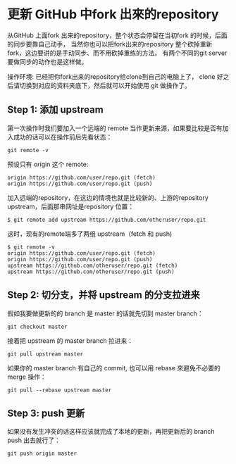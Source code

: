 # 更新 GitHub 中fork 出來的repository

从GitHub 上面fork 出来的repository，整个状态会停留在当初fork 的时候，后面的同步要靠自己动手，
当然你也可以把fork出来的repository 整个砍掉重新fork，这边要讲的是手动同步、而不用砍掉重练的方法。
有两个不同的git server要做同步的动作也是这样做。

操作环境: 已经把你fork出来的repository给clone到自己的电脑上了，
clone 好之后请切换到对应的资料夹底下，然后就可以开始使用 git 做操作了。


## Step 1: 添加 upstream

第一次操作时我们要加入一个远端的 remote 当作更新来源，如果要比较是否有加入成功的话可以在操作前后先看状态：

```
git remote -v
```

预设只有 origin 这个 remote:

```
origin https://github.com/user/repo.git (fetch)
origin https://github.com/user/repo.git (push)
```

加入远端的repository，在这边的情境也就是比较新的、上游的repository upstream，后面那串网址是repository 位置：

```
$ git remote add upstream https://github.com/otheruser/repo.git
```

这时，现有的remote端多了两组 upstream（fetch 和 push)

```
$ git remote -v
origin https://github.com/user/repo.git (fetch)
origin https://github.com/user/repo.git (push)
upstream https://github.com/otheruser/repo.git (fetch)
upstream https://github.com/otheruser/repo.git (push)
```

## Step 2: 切分支，并将 upstream 的分支拉进来

假如我要做更新的的 branch 是 master 的话就先切到 master branch：

```
git checkout master
```

接着把 upstream 的 master branch 拉进来：

```
git pull upstream master
```

如果你的 master branch 有自己的 commit, 也可以用 rebase 來避免不必要的 merge 操作：

```
git pull --rebase upstream master
```

## Step 3: push 更新

如果没有发生冲突的话这样应该就完成了本地的更新，再把更新后的 branch push 出去就行了：

```
git push origin master
```
